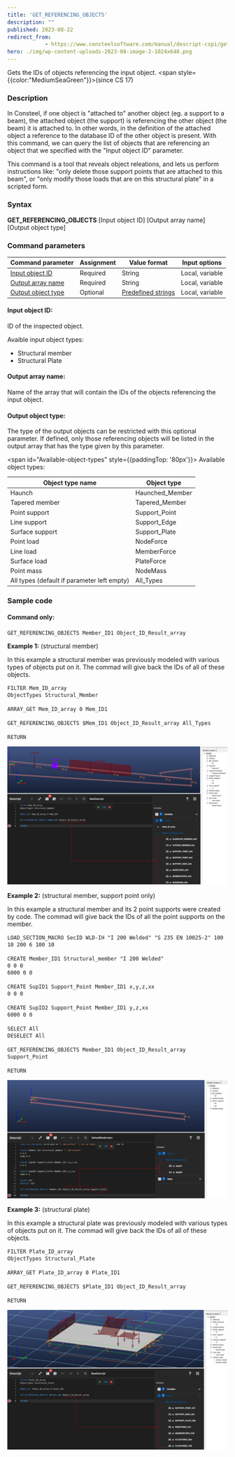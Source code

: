```yaml
---
title: 'GET_REFERENCING_OBJECTS'
description: ""
published: 2023-08-22
redirect_from: 
            - https://www.consteelsoftware.com/manual/descript-cspi/get_referencing_objects/
hero: ./img/wp-content-uploads-2023-08-image-2-1024x640.png
---
```


Gets the IDs of objects referencing the input object. <span style={{color:"MediumSeaGreen"}}>(since CS 17)</span>

### Description

In Consteel, if one object is "attached to" another object (eg. a support to a beam), the attached object (the support) is referencing the other object (the beam) it is attached to. In other words, in the definition of the attached object a reference to the database ID of the other object is present. With this command, we can query the list of objects that are referencing an object that we specified with the "Input object ID" parameter.

This command is a tool that reveals object releations, and lets us perform instructions like: "only delete those support points that are attached to this beam", or "only modify those loads that are on this structural plate" in a scripted form.
### Syntax

**GET_REFERENCING_OBJECTS** [Input object ID] [Output array name] [Output object type]

### Command parameters

| **Command parameter**                     | **Assignment** | **Value format**                              | **Input options** |
| ----------------------------------------- | -------------- | --------------------------------------------- | ----------------- |
| [Input object ID](#input-object-ID)       | Required       | String                                        | Local, variable   |
| [Output array name](#output-array-name)   | Required       | String                                        | Local, variable   |
| [Output object type](#output-object-type) | Optional       | [Predefined strings](#Available-object-types) | Local, variable   |

#### Input object ID:
ID of the inspected object.

Avaible input object types:
- Structural member
- Structural Plate

#### Output array name:
Name of the array that will contain the IDs of the objects referencing the input object.

#### Output object type:

The type of the output objects can be restricted with this optional parameter. If defined, only those referencing objects will be listed in the output array that has the type given by this parameter.

<span id="Available-object-types" style={{paddingTop: '80px'}}> Available object types: </span>
<div style={{paddingBottom: '20px'}}> </div>

| **Object type name**                        | **Object type** |
| ------------------------------------------- | --------------- |
| Haunch                                      | Haunched_Member |
| Tapered member                              | Tapered_Member  |
| Point support                               | Support_Point   |
| Line support                                | Support_Edge    |
| Surface support                             | Support_Plate   |
| Point load                                  | NodeForce       |
| Line load                                   | MemberForce     |
| Surface load                                | PlateForce      |
| Point mass                                  | NodeMass        |
| All types (default if parameter left empty) | All_Types       |

### Sample code

#### Command only:
```
GET_REFERENCING_OBJECTS Member_ID1 Object_ID_Result_array
```

**Example 1:** (structural member)

In this example a structural member was previously modeled with various types of objects put on it. The commad will give back the IDs of all of these objects.

```
FILTER Mem_ID_array
ObjectTypes Structural_Member

ARRAY_GET Mem_ID_array 0 Mem_ID1

GET_REFERENCING_OBJECTS $Mem_ID1 Object_ID_Result_array All_Types

RETURN
```

[![](./img/wp-content-uploads-2023-08-image-2-1024x640.png)](https://www.consteelsoftware.com/wp-content/uploads/2023/08/image-2.png)


**Example 2:** (structural member, support point only)

In this example a structural member and its 2 point supports were created by code. The commad will give back the IDs of all the point supports on the member.

```
LOAD_SECTION_MACRO SecID WLD-IH "I 200 Welded" "S 235 EN 10025-2" 100 10 200 6 100 10

CREATE Member_ID1 Structural_member "I 200 Welded"
0 0 0
6000 0 0

CREATE SupID1 Support_Point Member_ID1 x,y,z,xx
0 0 0

CREATE SupID2 Support_Point Member_ID1 y,z,xx
6000 0 0

SELECT All
DESELECT All

GET_REFERENCING_OBJECTS Member_ID1 Object_ID_Result_array Support_Point

RETURN
```

[![](./img/wp-content-uploads-2023-08-image-3-1024x549.png)](https://www.consteelsoftware.com/wp-content/uploads/2023/08/image-3.png)

**Example 3:** (structural plate)

In this example a structural plate was previously modeled with various types of objects put on it. The commad will give back the IDs of all of these objects.

```
FILTER Plate_ID_array
ObjectTypes Structural_Plate

ARRAY_GET Plate_ID_array 0 Plate_ID1

GET_REFERENCING_OBJECTS $Plate_ID1 Object_ID_Result_array

RETURN
```

[![](./img/wp-content-uploads-2023-08-image-4-1024x648.png)](./img/wp-content-uploads-2023-08-image-4-1024x648.png)
